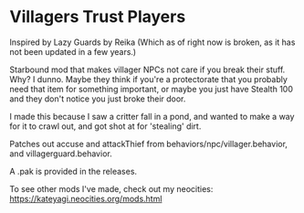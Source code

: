 
# Villagers Trust Players

Inspired by Lazy Guards by Reika (Which as of right now is broken, as it has not been updated in a few years.)

Starbound mod that makes villager NPCs not care if you break their stuff. Why? I dunno. Maybe they think if you're a protectorate that you probably need that item for something important, or maybe you just have Stealth 100 and they don't notice you just broke their door.

I made this because I saw a critter fall in a pond, and wanted to make a way for it to crawl out, and got shot at for 'stealing' dirt.

Patches out accuse and attackThief from behaviors/npc/villager.behavior, and villagerguard.behavior.

A .pak is provided in the releases.

To see other mods I've made, check out my neocities: https://kateyagi.neocities.org/mods.html
